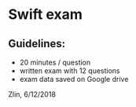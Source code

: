 # Swift exam

## Guidelines:
* 20 minutes / question
* written exam with 12 questions
* exam data saved on Google drive

Zlin, 6/12/2018

